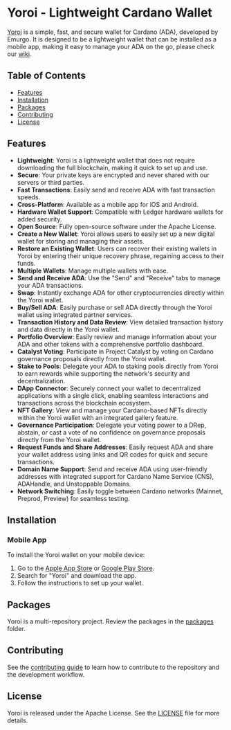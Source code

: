 # Yoroi - Lightweight Cardano Wallet

[Yoroi](https://github.com/Emurgo/yoroi) is a simple, fast, and secure wallet for Cardano (ADA), developed by Emurgo. It is designed to be a lightweight wallet that can be installed as a mobile app, making it easy to manage your ADA on the go, please check our [wiki](https://github.com/Emurgo/yoroi/wiki).

## Table of Contents

- [Features](#features)
- [Installation](#installation)
- [Packages](#packages)
- [Contributing](#contributing)
- [License](#license)

## Features

- **Lightweight**: Yoroi is a lightweight wallet that does not require downloading the full blockchain, making it quick to set up and use.
- **Secure**: Your private keys are encrypted and never shared with our servers or third parties.
- **Fast Transactions**: Easily send and receive ADA with fast transaction speeds.
- **Cross-Platform**: Available as a mobile app for iOS and Android.
- **Hardware Wallet Support**: Compatible with Ledger hardware wallets for added security.
- **Open Source**: Fully open-source software under the Apache License.
- **Create a New Wallet**: Yoroi allows users to easily set up a new digital wallet for storing and managing their assets.
- **Restore an Existing Wallet**: Users can recover their existing wallets in Yoroi by entering their unique recovery phrase, regaining access to their funds.
- **Multiple Wallets**: Manage multiple wallets with ease.
- **Send and Receive ADA**: Use the "Send" and "Receive" tabs to manage your ADA transactions.
- **Swap**: Instantly exchange ADA for other cryptocurrencies directly within the Yoroi wallet.
- **Buy/Sell ADA**: Easily purchase or sell ADA directly through the Yoroi wallet using integrated partner services.
- **Transaction History and Data Review**: View detailed transaction history and data directly in the Yoroi wallet.
- **Portfolio Overview**: Easily review and manage information about your ADA and other tokens with a comprehensive portfolio dashboard.
- **Catalyst Voting**: Participate in Project Catalyst by voting on Cardano governance proposals directly from the Yoroi wallet.
- **Stake to Pools**: Delegate your ADA to staking pools directly from Yoroi to earn rewards while supporting the network's security and decentralization.
- **DApp Connector**: Securely connect your wallet to decentralized applications with a single click, enabling seamless interactions and transactions across the blockchain ecosystem.
- **NFT Gallery**: View and manage your Cardano-based NFTs directly within the Yoroi wallet with an integrated gallery feature.
- **Governance Participation**: Delegate your voting power to a DRep, abstain, or cast a vote of no confidence on governance proposals directly from the Yoroi wallet.
- **Request Funds and Share Addresses**: Easily request ADA and share your wallet address using links and QR codes for quick and secure transactions.
- **Domain Name Support**: Send and receive ADA using user-friendly addresses with integrated support for Cardano Name Service (CNS), ADAHandle, and Unstoppable Domains.
- **Network Switching**: Easily toggle between Cardano networks (Mainnet, Preprod, Preview) for seamless testing.



## Installation

### Mobile App

To install the Yoroi wallet on your mobile device:

1. Go to the [Apple App Store](https://apps.apple.com/) or [Google Play Store](https://play.google.com/).
2. Search for "Yoroi" and download the app.
3. Follow the instructions to set up your wallet.

## Packages

Yoroi is a multi-repository project. Review the packages in the [packages](https://github.com/Emurgo/yoroi/tree/develop/packages) folder.

## Contributing

See the [contributing guide](https://github.com/Emurgo/yoroi/blob/develop/CONTRIBUTING.md) to learn how to contribute to the repository and the development workflow.

## License

Yoroi is released under the Apache License. See the [LICENSE](https://github.com/Emurgo/yoroi/blob/develop/LICENSE) file for more details.
